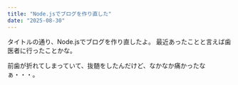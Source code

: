 ```yaml
---
title: "Node.jsでブログを作り直した"
date: "2025-08-30"
---
```


タイトルの通り、Node.jsでブログを作り直したよ。
最近あったことと言えば歯医者に行ったことかな。

前歯が折れてしまっていて、抜髄をしたんだけど、なかなか痛かったなぁ・・・。
